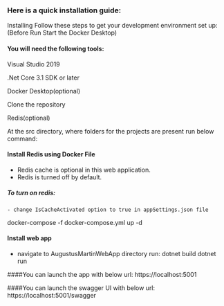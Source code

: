 ### Here is a quick installation guide:

Installing
Follow these steps to get your development environment set up: (Before Run Start the Docker Desktop)

#### You will need the following tools:

  Visual Studio 2019

  .Net Core 3.1 SDK or later

  Docker Desktop(optional)

  Clone the repository

  Redis(optional)

  At the src directory, where folders for the projects are present run below command:

#### Install Redis using Docker File
  - Redis cache is optional in this web application.
  - Redis is turned off by default.

##### To turn on redis:
    - change IsCacheActivated option to true in appSettings.json file
  docker-compose -f docker-compose.yml up -d

#### Install web app
  - navigate to AugustusMartinWebApp directory
  run:
    dotnet build
    dotnet run

####You can launch the app with below url:
  https://localhost:5001

####You can launch the swagger UI with below url:
  https://localhost:5001/swagger
